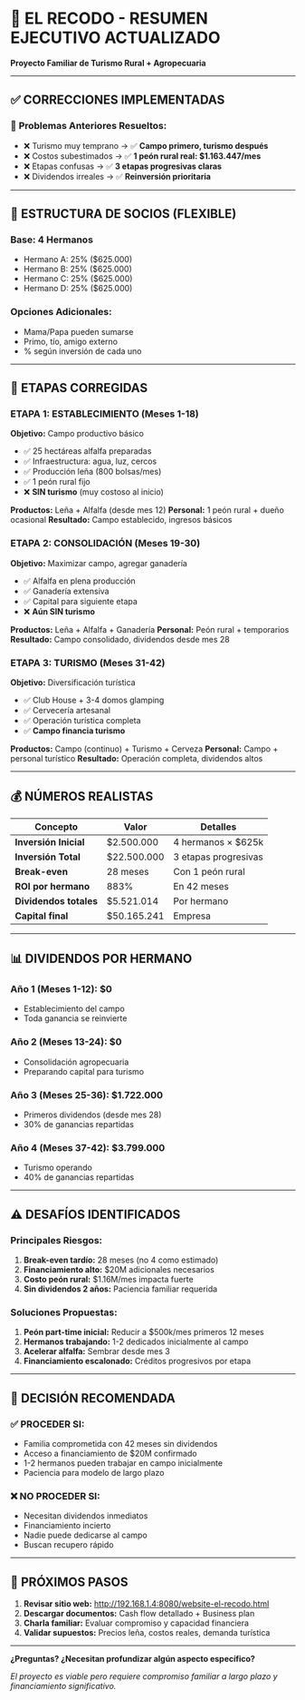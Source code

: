 # 🏡 EL RECODO - RESUMEN EJECUTIVO ACTUALIZADO
**Proyecto Familiar de Turismo Rural + Agropecuaria**

---

## ✅ **CORRECCIONES IMPLEMENTADAS**

### 🔧 **Problemas Anteriores Resueltos:**
- ❌ Turismo muy temprano → ✅ **Campo primero, turismo después**
- ❌ Costos subestimados → ✅ **1 peón rural real: $1.163.447/mes**
- ❌ Etapas confusas → ✅ **3 etapas progresivas claras**
- ❌ Dividendos irreales → ✅ **Reinversión prioritaria**

---

## 👥 **ESTRUCTURA DE SOCIOS (FLEXIBLE)**

### **Base: 4 Hermanos**
- Hermano A: 25% ($625.000)
- Hermano B: 25% ($625.000) 
- Hermano C: 25% ($625.000)
- Hermano D: 25% ($625.000)

### **Opciones Adicionales:**
- Mama/Papa pueden sumarse
- Primo, tío, amigo externo
- % según inversión de cada uno

---

## 🚀 **ETAPAS CORREGIDAS**

### **ETAPA 1: ESTABLECIMIENTO (Meses 1-18)**
**Objetivo:** Campo productivo básico
- ✅ 25 hectáreas alfalfa preparadas
- ✅ Infraestructura: agua, luz, cercos  
- ✅ Producción leña (800 bolsas/mes)
- ✅ 1 peón rural fijo
- ❌ **SIN turismo** (muy costoso al inicio)

**Productos:** Leña + Alfalfa (desde mes 12)
**Personal:** 1 peón rural + dueño ocasional
**Resultado:** Campo establecido, ingresos básicos

### **ETAPA 2: CONSOLIDACIÓN (Meses 19-30)**
**Objetivo:** Maximizar campo, agregar ganadería
- ✅ Alfalfa en plena producción
- ✅ Ganadería extensiva
- ✅ Capital para siguiente etapa
- ❌ **Aún SIN turismo**

**Productos:** Leña + Alfalfa + Ganadería
**Personal:** Peón rural + temporarios
**Resultado:** Campo consolidado, dividendos desde mes 28

### **ETAPA 3: TURISMO (Meses 31-42)**
**Objetivo:** Diversificación turística
- ✅ Club House + 3-4 domos glamping
- ✅ Cervecería artesanal  
- ✅ Operación turística completa
- ✅ **Campo financia turismo**

**Productos:** Campo (continuo) + Turismo + Cerveza
**Personal:** Campo + personal turístico
**Resultado:** Operación completa, dividendos altos

---

## 💰 **NÚMEROS REALISTAS**

| Concepto | Valor | Detalles |
|----------|-------|----------|
| **Inversión Inicial** | $2.500.000 | 4 hermanos × $625k |
| **Inversión Total** | $22.500.000 | 3 etapas progresivas |
| **Break-even** | 28 meses | Con 1 peón rural |
| **ROI por hermano** | 883% | En 42 meses |
| **Dividendos totales** | $5.521.014 | Por hermano |
| **Capital final** | $50.165.241 | Empresa |

---

## 📊 **DIVIDENDOS POR HERMANO**

### **Año 1 (Meses 1-12):** $0
- Establecimiento del campo
- Toda ganancia se reinvierte

### **Año 2 (Meses 13-24):** $0
- Consolidación agropecuaria  
- Preparando capital para turismo

### **Año 3 (Meses 25-36):** $1.722.000
- Primeros dividendos (desde mes 28)
- 30% de ganancias repartidas

### **Año 4 (Meses 37-42):** $3.799.000
- Turismo operando
- 40% de ganancias repartidas

---

## ⚠️ **DESAFÍOS IDENTIFICADOS**

### **Principales Riesgos:**
1. **Break-even tardío:** 28 meses (no 4 como estimado)
2. **Financiamiento alto:** $20M adicionales necesarios
3. **Costo peón rural:** $1.16M/mes impacta fuerte
4. **Sin dividendos 2 años:** Paciencia familiar requerida

### **Soluciones Propuestas:**
1. **Peón part-time inicial:** Reducir a $500k/mes primeros 12 meses
2. **Hermanos trabajando:** 1-2 dedicados inicialmente al campo  
3. **Acelerar alfalfa:** Sembrar desde mes 3
4. **Financiamiento escalonado:** Créditos progresivos por etapa

---

## 🎯 **DECISIÓN RECOMENDADA**

### ✅ **PROCEDER SI:**
- Familia comprometida con 42 meses sin dividendos
- Acceso a financiamiento de $20M confirmado
- 1-2 hermanos pueden trabajar en campo inicialmente
- Paciencia para modelo de largo plazo

### ❌ **NO PROCEDER SI:**
- Necesitan dividendos inmediatos
- Financiamiento incierto
- Nadie puede dedicarse al campo
- Buscan recupero rápido

---

## 📅 **PRÓXIMOS PASOS**

1. **Revisar sitio web:** http://192.168.1.4:8080/website-el-recodo.html
2. **Descargar documentos:** Cash flow detallado + Business plan
3. **Charla familiar:** Evaluar compromiso y capacidad financiera
4. **Validar supuestos:** Precios leña, costos reales, demanda turística

---

**¿Preguntas? ¿Necesitan profundizar algún aspecto específico?**

*El proyecto es viable pero requiere compromiso familiar a largo plazo y financiamiento significativo.*
